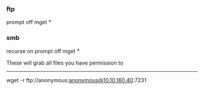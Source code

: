 ### ftp
prompt off
mget *

### smb
recurse on
prompt off
mget *

These will grab all files you have permission to

---


wget -r ftp://anonymous:anonymous@10.10.160.40:7231